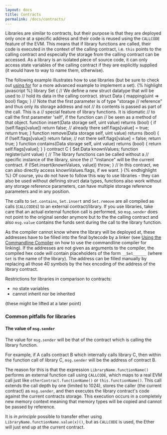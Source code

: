 ```yaml
---
layout: docs
title: Contracts
permalink: /docs/contracts/
---
```


Libraries are similar to contracts, but their purpose is that they are deployed
only once at a specific address and their code is reused using the `CALLCODE`
feature of the EVM. This means that if library functions are called, their code
is executed in the context of the calling contract, i.e. `this` points to the
calling contract and especially the storage from the calling contract can be
accessed. As a library is an isolated piece of source code, it can only access
state variables of the calling contract if they are explicitly supplied (it
would have to way to name them, otherwise).

The following example illustrates how to use libraries (but
be sure to check out [using for](../using-for) for a
more advanced example to implement a set).
{% highlight javascript %}
library Set {
  // We define a new struct datatype that will be used to
  // hold its data in the calling contract.
  struct Data { mapping(uint => bool) flags; }
  // Note that the first parameter is of type "storage
  // reference" and thus only its storage address and not
  // its contents is passed as part of the call.  This is a
  // special feature of library functions.  It is idiomatic
  // to call the first parameter 'self', if the function can
  // be seen as a method of that object.
  function insert(Data storage self, uint value)
      returns (bool)
  {
    if (self.flags[value])
      return false; // already there
    self.flags[value] = true;
    return true;
  }
  function remove(Data storage self, uint value)
    returns (bool)
  {
    if (!self.flags[value])
      return false; // not there
    self.flags[value] = false;
    return true;
  }
  function contains(Data storage self, uint value)
    returns (bool)
  {
    return self.flags[value];
  }
}
contract C {
  Set.Data knownValues;
  function register(uint value) {
    // The library functions can be called without a
    // specific instance of the library, since the
    // "instance" will be the current contract.
    if (!Set.insert(knownValues, value))
      throw;
  }
  // In this contract, we can also directly access knownValues.flags, if we want.
}
{% endhighlight %}
Of course, you do not have to follow this way to use
libraries - they can also be used without defining struct
data types, functions also work without any storage
reference parameters, can have multiple storage reference
parameters and in any position.

The calls to `Set.contains`, `Set.insert` and `Set.remove`
are all compiled as calls (`CALLCODE`s) to an external
contract/library. If you use libraries, take care that an
actual external function call is performed, so `msg.sender`
does not point to the original sender anymore but to the the
calling contract and also `msg.value` contains the funds
sent during the call to the library function.

As the compiler cannot know where the library will be
deployed at, these addresses have to be filled into the
final bytecode by a linker (see [Using the Commandline
Compiler](#using-the-commandline-compiler) on how to use the
commandline compiler for linking). If the addresses are not
given as arguments to the compiler, the compiled hex code
will contain placeholders of the form `__Set______` (where
`Set` is the name of the library). The address can be filled
manually by replacing all those 40 symbols by the hex
encoding of the address of the library contract.

Restrictions for libraries in comparison to contracts:

 - no state variables
 - cannot inherit nor be inherited

(these might be lifted at a later point)

### Common pitfalls for libraries

#### The value of `msg.sender`

The value for `msg.sender` will be that of the contract which is calling the library function.

For example, if A calls contract B which internally calls library C, then within the function call of library C, `msg.sender` will be the address of contract B.

The reason for this is that the expression `LibraryName.functionName()`
performs an external function call using `CALLCODE`, which maps to a real EVM
call just like `otherContract.functionName()` or `this.functionName()`.  This
call extends the call depth by one (limited to 1024), stores the caller (the
current contract) as `msg.sender`, and then executes the library contract's
code against the current contracts storage.  This execution occurs in a
completely new memory context meaning that memory types will be copied and
cannot be passed by reference.

It is *in principle* possible to transfer ether using
`LibraryName.functionName.value(x)()`, but as `CALLCODE` is used, the Ether
will just end up at the current contract.
